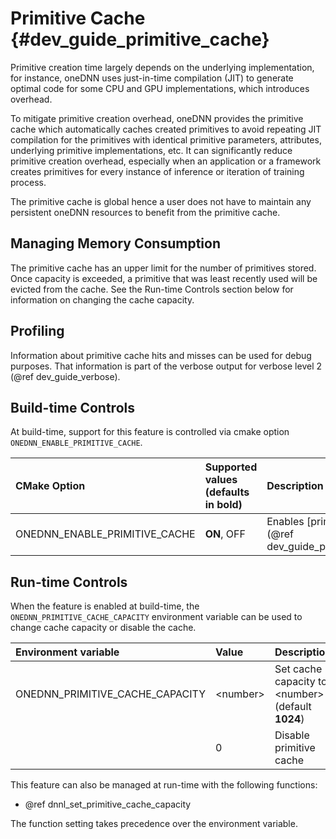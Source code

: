 Primitive Cache {#dev_guide_primitive_cache}
===========================================================

Primitive creation time largely depends on the underlying implementation,
for instance, oneDNN uses just-in-time compilation (JIT) to generate optimal
code for some CPU and GPU implementations, which introduces overhead.

To mitigate primitive creation overhead, oneDNN provides the primitive cache
which automatically caches created primitives to avoid repeating JIT compilation
for the primitives with identical primitive parameters, attributes, underlying
primitive implementations, etc. It can significantly reduce primitive creation
overhead, especially when an application or a framework creates primitives
for every instance of inference or iteration of training process.

The primitive cache is global hence a user does not have to maintain any
persistent oneDNN resources to benefit from the primitive cache.

## Managing Memory Consumption
The primitive cache has an upper limit for the number of primitives stored. Once
capacity is exceeded, a primitive that was least recently used will be evicted
from the cache. See the Run-time Controls section below for information on
changing the cache capacity.

## Profiling
Information about primitive cache hits and misses can be used for debug
purposes. That information is part of the verbose output for verbose
level 2 (@ref dev_guide_verbose).

## Build-time Controls

At build-time, support for this feature is controlled via cmake option
`ONEDNN_ENABLE_PRIMITIVE_CACHE`.

| CMake Option                  | Supported values (defaults in bold) | Description
| :---                          | :---                                | :---
| ONEDNN_ENABLE_PRIMITIVE_CACHE | **ON**, OFF                         | Enables [primitive cache](@ref dev_guide_primitive_cache)

## Run-time Controls
When the feature is enabled at build-time, the `ONEDNN_PRIMITIVE_CACHE_CAPACITY`
environment variable can be used to change cache capacity or disable the cache.

| Environment variable            | Value            | Description
| :---                            | :---             | :---
| ONEDNN_PRIMITIVE_CACHE_CAPACITY | \<number\>       | Set cache capacity to \<number\> (default **1024**)
|                                 | 0                | Disable primitive cache

This feature can also be managed at run-time with the following functions:
* @ref dnnl_set_primitive_cache_capacity

The function setting takes precedence over the environment variable.
